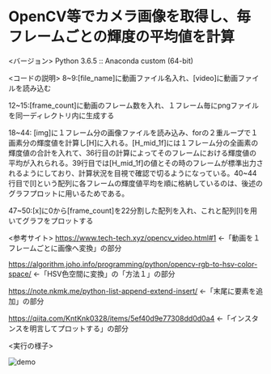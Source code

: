 # OpenCV等でカメラ画像を取得し、毎フレームごとの輝度の平均値を計算
<バージョン>
Python 3.6.5 :: Anaconda custom (64-bit)

<コードの説明>
8~9:[file_name]に動画ファイル名入れ、[video]に動画ファイルを読み込む

12~15:[frame_count]に動画のフレーム数を入れ、１フレーム毎にpngファイルを同一ディレクトリ内に生成する

18~44: [img]に１フレーム分の画像ファイルを読み込み、forの２重ループで１画素分の輝度値を計算し[H]に入れる。[H_mid_1f]には１フレーム分の全画素の輝度値の合計を入れて、36行目の計算によってそのフレームにおける輝度値の平均が入れられる。39行目では[H_mid_1f]の値とその時のフレームが標準出力されるようにしており、計算状況を目視で確認で切るようになっている。40~44行目で[l]という配列に各フレームの輝度値平均を順に格納しているのは、後述のグラフプロットに用いるためである。

47~50:[x]に0から[frame_count]を22分割した配列を入れ、これと配列[l]を用いてグラフをプロットする

<参考サイト>
https://www.tech-tech.xyz/opencv_video.html#1
<-「動画を１フレームごとに画像へ変換」の部分

https://algorithm.joho.info/programming/python/opencv-rgb-to-hsv-color-space/
<-「HSV色空間に変換」の「方法１」の部分

https://note.nkmk.me/python-list-append-extend-insert/
<-「末尾に要素を追加」の部分

https://qiita.com/KntKnk0328/items/5ef40d9e77308dd0d0a4
<-「インスタンスを明言してプロットする」の部分

<実行の様子>

![demo](https://raw.github.com/wiki/b164NK/H_MID_3/images/Result_H_mid.gif)
